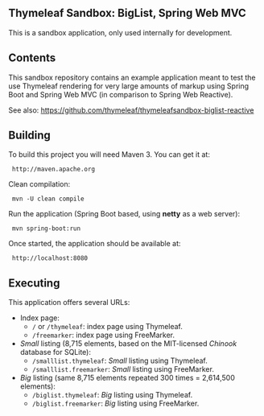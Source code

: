 
 Thymeleaf Sandbox: BigList, Spring Web MVC
-------------------------------------------
 
 This is a sandbox application, only used internally for development.

     
## Contents

 This sandbox repository contains an example application meant to test the use Thymeleaf rendering
 for very large amounts of markup using Spring Boot and Spring Web MVC (in comparison to Spring Web Reactive).

 See also: https://github.com/thymeleaf/thymeleafsandbox-biglist-reactive


## Building

 To build this project you will need Maven 3. You can get it at:
 
     http://maven.apache.org

 Clean compilation:
 
     mvn -U clean compile
     
 Run the application (Spring Boot based, using **netty** as a web server):
 
     mvn spring-boot:run

 Once started, the application should be available at:
 
     http://localhost:8080
     
## Executing

 This application offers several URLs:
 
   * Index page:
     * `/` or `/thymeleaf`: index page using Thymeleaf.
     * `/freemarker`: index page using FreeMarker.
   * *Small* listing (8,715 elements, based on the MIT-licensed *Chinook* database for SQLite):
     * `/smalllist.thymeleaf`: *Small* listing using Thymeleaf.
     * `/smalllist.freemarker`: *Small* listing using FreeMarker.
   * *Big* listing (same 8,715 elements repeated 300 times = 2,614,500 elements):
     * `/biglist.thymeleaf`: *Big* listing using Thymeleaf.
     * `/biglist.freemarker`: *Big* listing using FreeMarker.

 
 
 